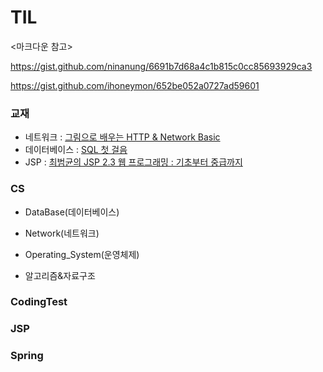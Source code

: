 # TIL

<마크다운 참고> 

https://gist.github.com/ninanung/6691b7d68a4c1b815c0cc85693929ca3

https://gist.github.com/ihoneymon/652be052a0727ad59601

### 교재
- 네트워크 : [그림으로 배우는 HTTP & Network Basic](https://www.aladin.co.kr/shop/wproduct.aspx?ItemId=51908132)
- 데이터베이스 : [SQL 첫 걸음](https://www.aladin.co.kr/shop/wproduct.aspx?ItemId=69025381) 
- JSP : [최범균의 JSP 2.3 웹 프로그래밍 : 기초부터 중급까지](https://www.aladin.co.kr/shop/wproduct.aspx?ItemId=70129886)



### CS

- DataBase(데이터베이스)

- Network(네트워크)

- Operating_System(운영체제)

- 알고리즘&자료구조

### CodingTest

### JSP

### Spring
